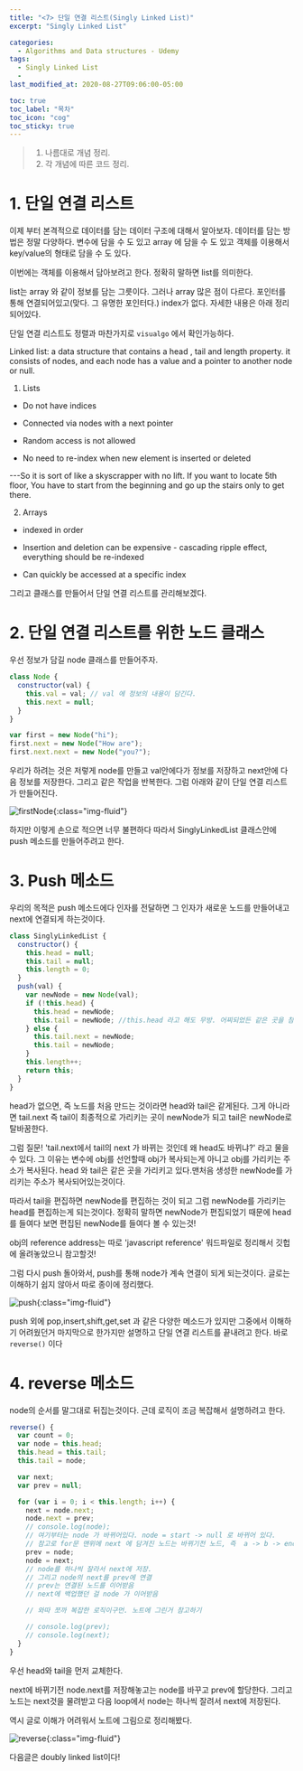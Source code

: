 ```yaml
---
title: "<7> 단일 연결 리스트(Singly Linked List)"
excerpt: "Singly Linked List"

categories:
  - Algorithms and Data structures - Udemy
tags:
  - Singly Linked List
  -
last_modified_at: 2020-08-27T09:06:00-05:00

toc: true
toc_label: "목차"
toc_icon: "cog"
toc_sticky: true
---
```


> 1. 나름대로 개념 정리.
> 2. 각 개념에 따른 코드 정리.

# 1. 단일 연결 리스트

이제 부터 본격적으로 데이터를 담는 데이터 구조에 대해서 알아보자. 데이터를 담는 방법은 정말 다양하다. 변수에 담을 수 도 있고 array 에 담을 수 도 있고 객체를 이용해서 key/value의 형태로 담을 수 도 있다.

이번에는 객체를 이용해서 담아보려고 한다. 정확히 말하면 list를 의미한다.

list는 array 와 같이 정보를 담는 그릇이다. 그러나 array 많은 점이 다르다. 포인터를 통해 연결되어있고(맞다. 그 유명한 포인터다.) index가 없다. 자세한 내용은 아래 정리되어있다.

단일 연결 리스트도 정렬과 마찬가지로 `visualgo` 에서 확인가능하다.

Linked list: a data structure that contains a head , tail and length property. it consists of nodes, and each node has a value and a pointer to another node or null.

1. Lists

- Do not have indices

- Connected via nodes with a next pointer

- Random access is not allowed

- No need to re-index when new element is inserted or deleted

---So it is sort of like a skyscrapper with no lift. If you want to locate 5th floor, You have to start from the beginning and go up the stairs only to get there.

2. Arrays

- indexed in order

- Insertion and deletion can be expensive - cascading ripple effect, everything should be re-indexed

- Can quickly be accessed at a specific index

그리고 클래스를 만들어서 단일 연결 리스트를 관리해보겠다.

# 2. 단일 연결 리스트를 위한 노드 클래스

우선 정보가 담길 node 클래스를 만들어주자.

```javascript
class Node {
  constructor(val) {
    this.val = val; // val 에 정보의 내용이 담긴다.
    this.next = null;
  }
}

var first = new Node("hi");
first.next = new Node("How are");
first.next.next = new Node("you?");
```

우리가 하려는 것은 저렇게 node를 만들고 val안에다가 정보를 저장하고 next안에 다음 정보를 저장한다. 그리고 같은 작업을 반복한다. 그럼 아래와 같이 단일 연결 리스트가 만들어진다.

![firstNode](https://yeonghunko.github.io/assets/img/algorithms_Udemy/firstNode.png){:class="img-fluid"}

하지만 이렇게 손으로 적으면 너무 불편하다 따라서 SinglyLinkedList 클래스안에 push 메소드를 만들어주려고 한다.

# 3. Push 메소드

우리의 목적은 push 메소드에다 인자를 전달하면 그 인자가 새로운 노드를 만들어내고 next에 연결되게 하는것이다.

```javascript
class SinglyLinkedList {
  constructor() {
    this.head = null;
    this.tail = null;
    this.length = 0;
  }
  push(val) {
    var newNode = new Node(val);
    if (!this.head) {
      this.head = newNode;
      this.tail = newNode; //this.head 라고 해도 무방. 어찌되었든 같은 곳을 참조하게 하면 됨.
    } else {
      this.tail.next = newNode;
      this.tail = newNode;
    }
    this.length++;
    return this;
  }
}
```

head가 없으면, 즉 노드를 처음 만드는 것이라면 head와 tail은 같게된다. 그게 아니라면 tail.next 즉 tail이 최종적으로 가리키는 곳이 newNode가 되고 tail은 newNode로 탈바꿈한다.

그럼 질문! 'tail.next에서 tail의 next 가 바뀌는 것인데 왜 head도 바뀌냐?' 라고 물을 수 있다. 그 이유는 변수에 obj를 선언할때 obj가 복사되는게 아니고 obj를 가리키는 주소가 복사된다. head 와 tail은 같은 곳을 가리키고 있다.맨처음 생성한 newNode를 가리키는 주소가 복사되어있는것이다.

따라서 tail을 편집하면 newNode를 편집하는 것이 되고 그럼 newNode를 가리키는 head를 편집하는게 되는것이다. 정확히 말하면 newNode가 편집되었기 때문에 head를 들여다 보면 편집된 newNode를 들여다 볼 수 있는것!

obj의 reference address는 따로 'javascript reference' 워드파일로 정리해서 깃헙에 올려놓았으니 참고할것!

그럼 다시 push 돌아와서, push를 통해 node가 계속 연결이 되게 되는것이다. 글로는 이해하기 쉽지 않아서 따로 종이에 정리했다.

![push](https://yeonghunko.github.io/assets/img/algorithms_Udemy/push.png){:class="img-fluid"}

push 외에 pop,insert,shift,get,set 과 같은 다양한 메소드가 있지만 그중에서 이해하기 어려웠던거 마지막으로 한가지만 설명하고 단일 연결 리스트를 끝내려고 한다. 바로 `reverse()` 이다

# 4. reverse 메소드

node의 순서를 말그대로 뒤집는것이다. 근데 로직이 조금 복잡해서 설명하려고 한다.

```javascript
reverse() {
  var count = 0;
  var node = this.head;
  this.head = this.tail;
  this.tail = node;

  var next;
  var prev = null;

  for (var i = 0; i < this.length; i++) {
    next = node.next;
    node.next = prev;
    // console.log(node);
    // 여기부터는 node 가 바뀌어있다. node = start -> null 로 바뀌어 있다.
    // 참고로 for문 맨위에 next 에 담겨진 노드는 바뀌기전 노드, 즉  a -> b -> end -> null 이다.
    prev = node;
    node = next;
    // node를 하나씩 잘라서 next에 저장.
    // 그리고 node의 next를 prev에 연결
    // prev는 연결된 노드를 이어받음
    // next에 백업했던 걸 node 가 이어받음

    // 와따 쪼까 복잡한 로직이구먼. 노트에 그린거 참고하기

    // console.log(prev);
    // console.log(next);
  }
}

```

우선 head와 tail을 먼저 교체한다.

next에 바뀌기전 node.next를 저장해놓고는 node를 바꾸고 prev에 할당한다. 그리고 노드는 next것을 물려받고 다음 loop에서 node는 하나씩 잘려서 next에 저장된다.

역시 글로 이해가 어려워서 노트에 그림으로 정리해봤다.

![reverse](https://yeonghunko.github.io/assets/img/algorithms_Udemy/reverse.png){:class="img-fluid"}

다음글은 doubly linked list이다!
